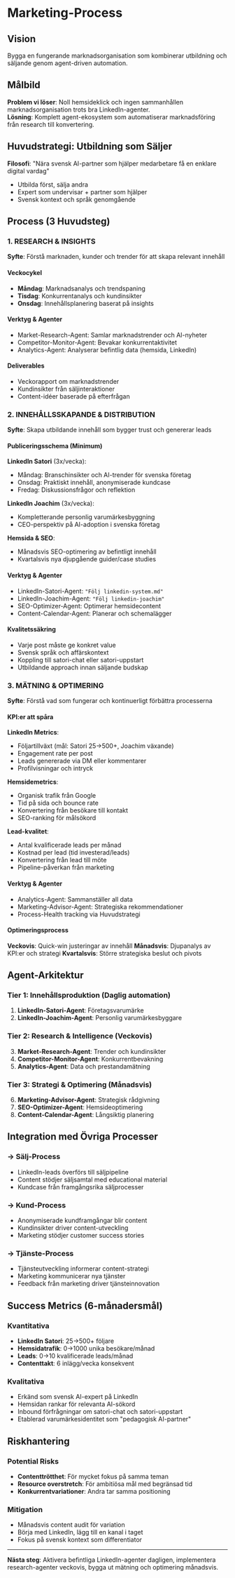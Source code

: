# Marketing-Process

## Vision
Bygga en fungerande marknadsorganisation som kombinerar utbildning och säljande genom agent-driven automation.

## Målbild
**Problem vi löser**: Noll hemsideklick och ingen sammanhållen marknadsorganisation trots bra LinkedIn-agenter.  
**Lösning**: Komplett agent-ekosystem som automatiserar marknadsföring från research till konvertering.

## Huvudstrategi: Utbildning som Säljer
**Filosofi**: "Nära svensk AI-partner som hjälper medarbetare få en enklare digital vardag"
- Utbilda först, sälja andra
- Expert som undervisar + partner som hjälper
- Svensk kontext och språk genomgående

## Process (3 Huvudsteg)

### 1. RESEARCH & INSIGHTS
**Syfte**: Förstå marknaden, kunder och trender för att skapa relevant innehåll

#### Veckocykel
- **Måndag**: Marknadsanalys och trendspaning
- **Tisdag**: Konkurrentanalys och kundinsikter  
- **Onsdag**: Innehållsplanering baserat på insights

#### Verktyg & Agenter
- Market-Research-Agent: Samlar marknadstrender och AI-nyheter
- Competitor-Monitor-Agent: Bevakar konkurrentaktivitet
- Analytics-Agent: Analyserar befintlig data (hemsida, LinkedIn)

#### Deliverables
- Veckorapport om marknadstrender
- Kundinsikter från säljinteraktioner
- Content-idéer baserade på efterfrågan

### 2. INNEHÅLLSSKAPANDE & DISTRIBUTION
**Syfte**: Skapa utbildande innehåll som bygger trust och genererar leads

#### Publiceringsschema (Minimum)
**LinkedIn Satori** (3x/vecka):
- Måndag: Branschinsikter och AI-trender för svenska företag
- Onsdag: Praktiskt innehåll, anonymiserade kundcase
- Fredag: Diskussionsfrågor och reflektion

**LinkedIn Joachim** (3x/vecka):
- Kompletterande personlig varumärkesbyggning
- CEO-perspektiv på AI-adoption i svenska företag

**Hemsida & SEO**:
- Månadsvis SEO-optimering av befintligt innehåll
- Kvartalsvis nya djupgående guider/case studies

#### Verktyg & Agenter
- LinkedIn-Satori-Agent: `"Följ linkedin-system.md"`
- LinkedIn-Joachim-Agent: `"Följ linkedin-joachim"`
- SEO-Optimizer-Agent: Optimerar hemsidecontent
- Content-Calendar-Agent: Planerar och schemalägger

#### Kvalitetssäkring
- Varje post måste ge konkret value
- Svensk språk och affärskontext
- Koppling till satori-chat eller satori-uppstart
- Utbildande approach innan säljande budskap

### 3. MÄTNING & OPTIMERING
**Syfte**: Förstå vad som fungerar och kontinuerligt förbättra processerna

#### KPI:er att spåra
**LinkedIn Metrics**:
- Följartillväxt (mål: Satori 25→500+, Joachim växande)
- Engagement rate per post
- Leads genererade via DM eller kommentarer
- Profilvisningar och intryck

**Hemsidemetrics**:
- Organisk trafik från Google
- Tid på sida och bounce rate
- Konvertering från besökare till kontakt
- SEO-ranking för målsökord

**Lead-kvalitet**:
- Antal kvalificerade leads per månad
- Kostnad per lead (tid investerad/leads)
- Konvertering från lead till möte
- Pipeline-påverkan från marketing

#### Verktyg & Agenter
- Analytics-Agent: Sammanställer all data
- Marketing-Advisor-Agent: Strategiska rekommendationer
- Process-Health tracking via Huvudstrategi

#### Optimeringsprocess
**Veckovis**: Quick-win justeringar av innehåll
**Månadsvis**: Djupanalys av KPI:er och strategi
**Kvartalsvis**: Större strategiska beslut och pivots

## Agent-Arkitektur

### Tier 1: Innehållsproduktion (Daglig automation)
1. **LinkedIn-Satori-Agent**: Företagsvarumärke
2. **LinkedIn-Joachim-Agent**: Personlig varumärkesbyggare

### Tier 2: Research & Intelligence (Veckovis)
3. **Market-Research-Agent**: Trender och kundinsikter
4. **Competitor-Monitor-Agent**: Konkurrentbevakning
5. **Analytics-Agent**: Data och prestandamätning

### Tier 3: Strategi & Optimering (Månadsvis)
6. **Marketing-Advisor-Agent**: Strategisk rådgivning
7. **SEO-Optimizer-Agent**: Hemsideoptimering
8. **Content-Calendar-Agent**: Långsiktig planering

## Integration med Övriga Processer

### → Sälj-Process
- LinkedIn-leads överförs till säljpipeline
- Content stödjer säljsamtal med educational material
- Kundcase från framgångsrika säljprocesser

### → Kund-Process  
- Anonymiserade kundframgångar blir content
- Kundinsikter driver content-utveckling
- Marketing stödjer customer success stories

### → Tjänste-Process
- Tjänsteutveckling informerar content-strategi
- Marketing kommunicerar nya tjänster
- Feedback från marketing driver tjänsteinnovation

## Success Metrics (6-månadersmål)

### Kvantitativa
- **LinkedIn Satori**: 25→500+ följare
- **Hemsidatrafik**: 0→1000 unika besökare/månad
- **Leads**: 0→10 kvalificerade leads/månad
- **Contenttakt**: 6 inlägg/vecka konsekvent

### Kvalitativa
- Erkänd som svensk AI-expert på LinkedIn
- Hemsidan rankar för relevanta AI-sökord
- Inbound förfrågningar om satori-chat och satori-uppstart
- Etablerad varumärkesidentitet som "pedagogisk AI-partner"

## Riskhantering

### Potential Risks
- **Contenttrötthet**: För mycket fokus på samma teman
- **Resource overstretch**: För ambitiösa mål med begränsad tid
- **Konkurrentvariationer**: Andra tar samma positioning

### Mitigation
- Månadsvis content audit för variation
- Börja med LinkedIn, lägg till en kanal i taget
- Fokus på svensk kontext som differentiator

---
**Nästa steg**: Aktivera befintliga LinkedIn-agenter dagligen, implementera research-agenter veckovis, bygga ut mätning och optimering månadsvis.